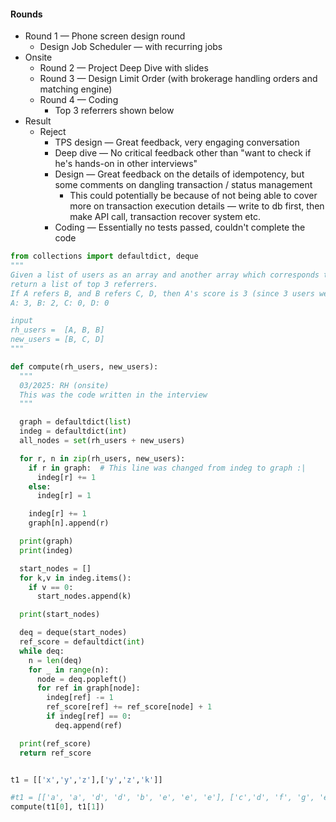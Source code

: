 
#### Rounds
- Round 1 — Phone screen design round 
	- Design Job Scheduler — with recurring jobs
- Onsite 
	- Round 2 — Project Deep Dive with slides
	- Round 3 — Design Limit Order (with brokerage handling orders and matching engine)
	- Round 4 — Coding
		- Top 3 referrers shown below
- Result
	- Reject
		- TPS design — Great feedback, very engaging conversation
		- Deep dive — No critical feedback other than "want to check if he's hands-on in other interviews"
		- Design — Great feedback on the details of idempotency, but some comments on dangling transaction / status management
			- This could potentially be because of not being able to cover more on transaction execution details — write to db first, then make API call, transaction recover system etc.
		- Coding — Essentially no tests passed, couldn't complete the code

```python
from collections import defaultdict, deque
"""
Given a list of users as an array and another array which corresponds the the users they reffered, 
return a list of top 3 referrers. 
If A refers B, and B refers C, D, then A's score is 3 (since 3 users were directly or indirectly referred)
A: 3, B: 2, C: 0, D: 0

input
rh_users =  [A, B, B]
new_users = [B, C, D]
"""

def compute(rh_users, new_users):
  """
  03/2025: RH (onsite)
  This was the code written in the interview
  """

  graph = defaultdict(list)
  indeg = defaultdict(int)
  all_nodes = set(rh_users + new_users)

  for r, n in zip(rh_users, new_users):
    if r in graph:  # This line was changed from indeg to graph :|
      indeg[r] += 1
    else:
      indeg[r] = 1

    indeg[r] += 1
    graph[n].append(r)

  print(graph)
  print(indeg)

  start_nodes = []
  for k,v in indeg.items():
    if v == 0:
      start_nodes.append(k)

  print(start_nodes)

  deq = deque(start_nodes)
  ref_score = defaultdict(int)
  while deq:
    n = len(deq)
    for _ in range(n):
      node = deq.popleft()
      for ref in graph[node]:
        indeg[ref] -= 1
        ref_score[ref] += ref_score[node] + 1
        if indeg[ref] == 0:
          deq.append(ref)

  print(ref_score)
  return ref_score


t1 = [['x','y','z'],['y','z','k']]

#t1 = [['a', 'a', 'd', 'd', 'b', 'e', 'e', 'e'], ['c','d', 'f', 'g', 'e', 'h', 'i', 'j']]
compute(t1[0], t1[1])
```
